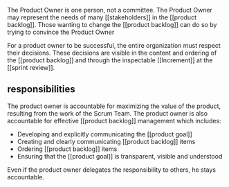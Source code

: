 The Product Owner is one person, not a committee. The Product Owner may represent the needs of many [[stakeholders]] in the [[product backlog]]. Those wanting to change the [[product backlog]] can do so by trying to convince the Product Owner

For a product owner to be successful, the entire organization must respect their decisions. These decisions are visible in the content and ordering of the [[product backlog]] and through the inspectable [[Increment]] at the [[sprint review]].

## responsibilities
The product owner is accountable for maximizing the value of the product, resulting from the work of the Scrum Team.
The product owner is also accountable for effective [[product backlog]] management which includes:
- Developing and explicitly communicating the [[product goal]]
- Creating and clearly communicating [[product backlog]] items
- Ordering [[product backlog]] items
- Ensuring that the [[product goal]] is transparent, visible and understood

Even if the product owner delegates the responsibility to others, he stays accountable.